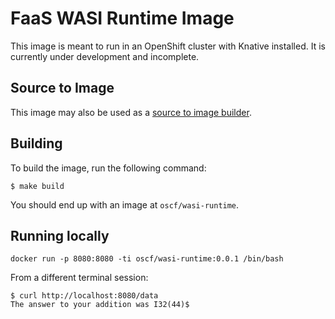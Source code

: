 # FaaS WASI Runtime Image

This image is meant to run in an OpenShift cluster with Knative installed.
It is currently under development and incomplete. 

## Source to Image

This image may also be used as a [source to image builder](https://github.com/openshift/source-to-image).

## Building

To build the image, run the following command:

```console
$ make build
```

You should end up with an image at `oscf/wasi-runtime`.

## Running locally
```console
docker run -p 8080:8080 -ti oscf/wasi-runtime:0.0.1 /bin/bash
```
From a different terminal session:
```console
$ curl http://localhost:8080/data
The answer to your addition was I32(44)$
